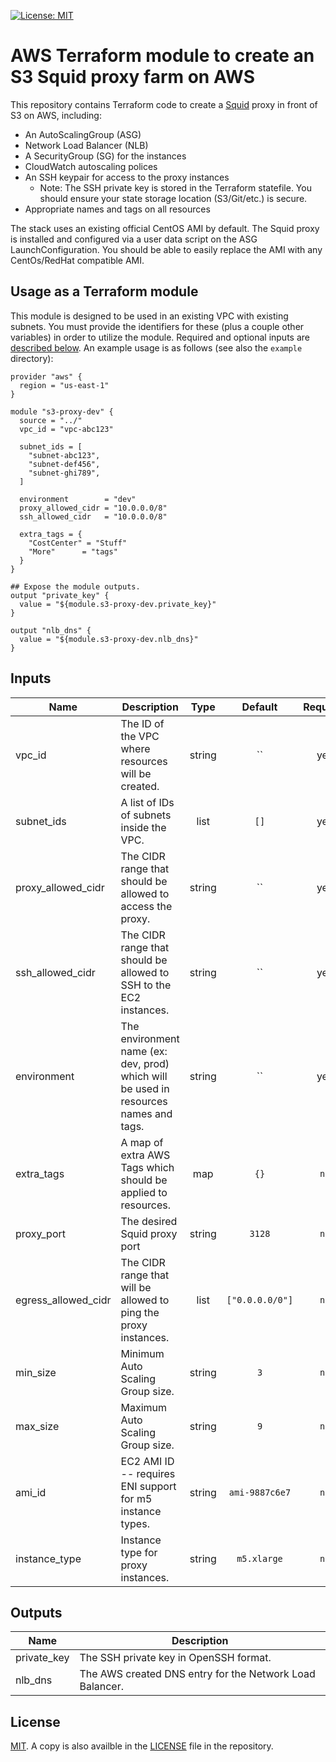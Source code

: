 [![License: MIT](https://img.shields.io/badge/License-MIT-green.svg)](https://opensource.org/licenses/MIT)


# AWS Terraform module to create an S3 Squid proxy farm on AWS

This repository contains Terraform code to create a [Squid](http://www.squid-cache.org/) proxy in front of S3 on AWS, including:

- An AutoScalingGroup (ASG)
- Network Load Balancer (NLB)
- A SecurityGroup (SG) for the instances
- CloudWatch autoscaling polices
- An SSH keypair for access to the proxy instances
  - Note: The SSH private key is stored in the Terraform statefile. You should ensure your state storage location (S3/Git/etc.) is secure.
- Appropriate names and tags on all resources

The stack uses an existing official CentOS AMI by default. The Squid proxy is installed and configured via a user data script on the ASG LaunchConfiguration. You should be able to easily replace the AMI with any CentOs/RedHat compatible AMI.

## Usage as a Terraform module

This module is designed to be used in an existing VPC with existing subnets. You must provide the identifiers for these (plus a couple other variables) in order to utilize the module. Required and optional inputs are [described below](#inputs). An example usage is as follows (see also the `example` directory):

```hcl
provider "aws" {
  region = "us-east-1"
}

module "s3-proxy-dev" {
  source = "../"
  vpc_id = "vpc-abc123"

  subnet_ids = [
    "subnet-abc123",
    "subnet-def456",
    "subnet-ghi789",
  ]

  environment        = "dev"
  proxy_allowed_cidr = "10.0.0.0/8"
  ssh_allowed_cidr   = "10.0.0.0/8"

  extra_tags = {
    "CostCenter" = "Stuff"
    "More"      = "tags"
  }
}

## Expose the module outputs.
output "private_key" {
  value = "${module.s3-proxy-dev.private_key}"
}

output "nlb_dns" {
  value = "${module.s3-proxy-dev.nlb_dns}"
}
```

## Inputs

| Name | Description | Type | Default | Required |
|------|-------------|:----:|:-----:|:-----:|
| vpc_id | The ID of the VPC where resources will be created. | string | `` | yes |
| subnet_ids | A list of IDs of subnets inside the VPC. | list | `[]` | yes |
| proxy_allowed_cidr | The CIDR range that should be allowed to access the proxy. | string | `` | yes |
| ssh_allowed_cidr | The CIDR range that should be allowed to SSH to the EC2 instances. | string | `` | yes |
| environment | The environment name (ex: dev, prod) which will be used in resources names and tags. | string | `` | yes |
| extra_tags | A map of extra AWS Tags which should be applied to resources. | map | `{}` | `no` |
| proxy_port | The desired Squid proxy port | string | `3128` | `no` |
| egress_allowed_cidr | The CIDR range that will be allowed to ping the proxy instances.  | list | `["0.0.0.0/0"]` | `no` |
| min_size | Minimum Auto Scaling Group size. | string | `3` | `no` |
| max_size | Maximum Auto Scaling Group size. | string | `9` | `no` |
| ami_id | EC2 AMI ID -- requires ENI support for m5 instance types. | string | `ami-9887c6e7` | `no` |
| instance_type | Instance type for proxy instances. | string | `m5.xlarge` | `no` |

## Outputs

| Name | Description |
|------|-------------|
| private_key | The SSH private key in OpenSSH format. |
| nlb_dns | The AWS created DNS entry for the Network Load Balancer. |

## License

[MIT](https://opensource.org/licenses/MIT). A copy is also availble in the [LICENSE](./LICENSE.md) file in the repository.
